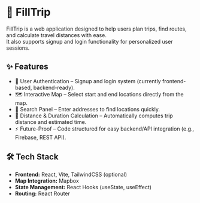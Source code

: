# 🚗 FillTrip

FillTrip is a web application designed to help users plan trips, find routes, and calculate travel distances with ease.  
It also supports signup and login functionality for personalized user sessions.  

## ✨ Features

- 🔑 User Authentication – Signup and login system (currently frontend-based, backend-ready).  
- 🗺️ Interactive Map – Select start and end locations directly from the map.  
- 📍 Search Panel – Enter addresses to find locations quickly.  
- 📏 Distance & Duration Calculation – Automatically computes trip distance and estimated time.  
- ⚡ Future-Proof – Code structured for easy backend/API integration (e.g., Firebase, REST API).  

## 🛠️ Tech Stack

- **Frontend:** React, Vite, TailwindCSS (optional)  
- **Map Integration:** Mapbox
- **State Management:** React Hooks (useState, useEffect)  
- **Routing:** React Router  

